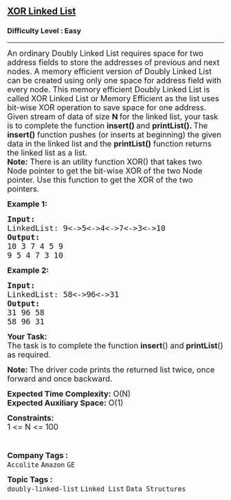 <h2><a href="https://practice.geeksforgeeks.org/problems/xor-linked-list/1?page=3&difficulty%5B%5D=0&category%5B%5D=Linked%20List&sortBy=submissions">XOR Linked List</a></h2><h3>Difficulty Level : Easy</h3><hr><div class="problems_problem_content__Xm_eO"><p><span style="font-size:18px">An ordinary Doubly Linked List requires space for two address fields to store the addresses of previous and next nodes.&nbsp;A memory efficient version of Doubly Linked List can be created using only one space for address field with every node. This memory efficient Doubly Linked List is called XOR Linked List or Memory Efficient as the list uses bit-wise XOR operation to save space for one address.<br>
Given stream of data of size <strong>N </strong>for the linked list, your task is to complete the function <strong>insert()&nbsp;</strong>and&nbsp;<strong>printList(). </strong>The <strong>insert()</strong> function pushes (or inserts at beginning) the given data in the linked list and the <strong>printList()</strong> function returns the linked list as a list.<br>
<strong>Note:</strong> There is an utility function XOR() that takes two Node pointer to get the bit-wise XOR of the two Node pointer. Use this function to get the XOR of the two pointers. </span></p>

<p><span style="font-size:18px"><strong>Example 1:</strong></span></p>

<pre><span style="font-size:18px"><strong>Input:
</strong>LinkedList: 9&lt;-&gt;5&lt;-&gt;4&lt;-&gt;7&lt;-&gt;3&lt;-&gt;10
<strong>Output:
</strong>10 3 7 4 5 9
9 5 4 7 3 10</span>
</pre>

<p><span style="font-size:18px"><strong>Example 2:</strong></span></p>

<pre><span style="font-size:18px"><strong>Input:
</strong>LinkedList: 58&lt;-&gt;96&lt;-&gt;31
<strong>Output:
</strong>31 96 58
58 96 31</span>
</pre>

<p><span style="font-size:18px"><strong>Your&nbsp;Task:</strong><br>
The task is to complete the function <strong>insert</strong>() and <strong>printList</strong>() as required.</span></p>

<p><strong><span style="font-size:18px">Note:&nbsp;</span></strong><span style="font-size:18px">The driver code prints the returned list twice, once forward and once backward.</span></p>

<p><span style="font-size:18px"><strong>Expected Time Complexity:</strong>&nbsp;O(N)<br>
<strong>Expected Auxiliary Space:</strong>&nbsp;O(1)</span></p>

<p><span style="font-size:18px"><strong>Constraints:</strong><br>
1 &lt;= N &lt;= 100</span></p>

<p>&nbsp;</p>
</div><p><span style=font-size:18px><strong>Company Tags : </strong><br><code>Accolite</code>&nbsp;<code>Amazon</code>&nbsp;<code>GE</code>&nbsp;<br><p><span style=font-size:18px><strong>Topic Tags : </strong><br><code>doubly-linked-list</code>&nbsp;<code>Linked List</code>&nbsp;<code>Data Structures</code>&nbsp;